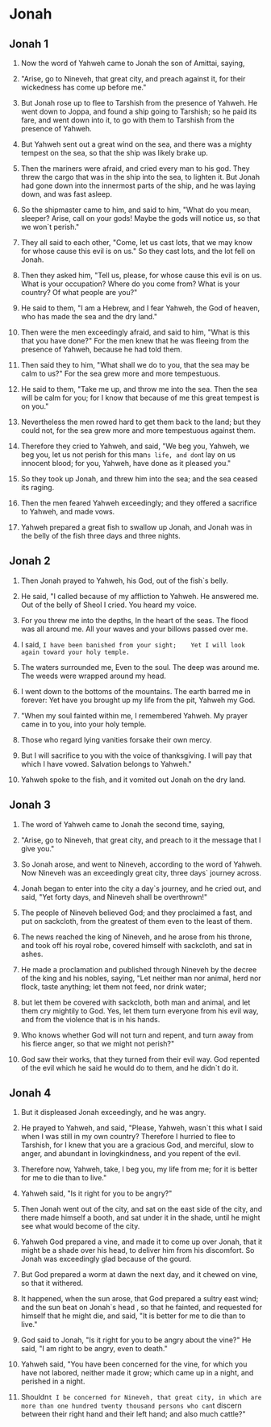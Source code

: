 # Jonah

## Jonah 1

1. Now the word of Yahweh came to Jonah the son of Amittai, saying,

2. "Arise, go to Nineveh, that great city, and preach against it, for their wickedness has come up before me."

3. But Jonah rose up to flee to Tarshish from the presence of Yahweh. He went down to Joppa, and found a ship going to Tarshish; so he paid its fare, and went down into it, to go with them to Tarshish from the presence of Yahweh.

4. But Yahweh sent out a great wind on the sea, and there was a mighty tempest on the sea, so that the ship was likely brake up.

5. Then the mariners were afraid, and cried every man to his god. They threw the cargo that was in the ship into the sea, to lighten it. But Jonah had gone down into the innermost parts of the ship, and he was laying down, and was fast asleep.

6. So the shipmaster came to him, and said to him, "What do you mean, sleeper? Arise, call on your gods! Maybe the gods will notice us, so that we won`t perish."

7. They all said to each other, "Come, let us cast lots, that we may know for whose cause this evil is on us." So they cast lots, and the lot fell on Jonah.

8. Then they asked him, "Tell us, please, for whose cause this evil is on us. What is your occupation? Where do you come from? What is your country? Of what people are you?"

9. He said to them, "I am a Hebrew, and I fear Yahweh, the God of heaven, who has made the sea and the dry land."

10. Then were the men exceedingly afraid, and said to him, "What is this that you have done?" For the men knew that he was fleeing from the presence of Yahweh, because he had told them.

11. Then said they to him, "What shall we do to you, that the sea may be calm to us?" For the sea grew more and more tempestuous.

12. He said to them, "Take me up, and throw me into the sea. Then the sea will be calm for you; for I know that because of me this great tempest is on you."

13. Nevertheless the men rowed hard to get them back to the land; but they could not, for the sea grew more and more tempestuous against them.

14. Therefore they cried to Yahweh, and said, "We beg you, Yahweh, we beg you, let us not perish for this man`s life, and don`t lay on us innocent blood; for you, Yahweh, have done as it pleased you."

15. So they took up Jonah, and threw him into the sea; and the sea ceased its raging.

16. Then the men feared Yahweh exceedingly; and they offered a sacrifice to Yahweh, and made vows.

17. Yahweh prepared a great fish to swallow up Jonah, and Jonah was in the belly of the fish three days and three nights.

## Jonah 2

1. Then Jonah prayed to Yahweh, his God, out of the fish`s belly.

2. He said, "I called because of my affliction to Yahweh.    He answered me. Out of the belly of Sheol I cried.    You heard my voice.

3. For you threw me into the depths,    In the heart of the seas. The flood was all around me.    All your waves and your billows passed over me.

4. I said, `I have been banished from your sight;    Yet I will look again toward your holy temple.`

5. The waters surrounded me,    Even to the soul. The deep was around me.    The weeds were wrapped around my head.

6. I went down to the bottoms of the mountains.    The earth barred me in forever:    Yet have you brought up my life from the pit, Yahweh my God.

7. "When my soul fainted within me, I remembered Yahweh.    My prayer came in to you, into your holy temple.

8. Those who regard lying vanities forsake their own mercy.

9. But I will sacrifice to you with the voice of thanksgiving.    I will pay that which I have vowed. Salvation belongs to Yahweh."

10. Yahweh spoke to the fish, and it vomited out Jonah on the dry land.

## Jonah 3

1. The word of Yahweh came to Jonah the second time, saying,

2. "Arise, go to Nineveh, that great city, and preach to it the message that I give you."

3. So Jonah arose, and went to Nineveh, according to the word of Yahweh. Now Nineveh was an exceedingly great city, three days` journey across.

4. Jonah began to enter into the city a day`s journey, and he cried out, and said, "Yet forty days, and Nineveh shall be overthrown!"

5. The people of Nineveh believed God; and they proclaimed a fast, and put on sackcloth, from the greatest of them even to the least of them.

6. The news reached the king of Nineveh, and he arose from his throne, and took off his royal robe, covered himself with sackcloth, and sat in ashes.

7. He made a proclamation and published through Nineveh by the decree of the king and his nobles, saying, "Let neither man nor animal, herd nor flock, taste anything; let them not feed, nor drink water;

8. but let them be covered with sackcloth, both man and animal, and let them cry mightily to God. Yes, let them turn everyone from his evil way, and from the violence that is in his hands.

9. Who knows whether God will not turn and repent, and turn away from his fierce anger, so that we might not perish?"

10. God saw their works, that they turned from their evil way. God repented of the evil which he said he would do to them, and he didn`t do it.

## Jonah 4

1. But it displeased Jonah exceedingly, and he was angry.

2. He prayed to Yahweh, and said, "Please, Yahweh, wasn`t this what I said when I was still in my own country? Therefore I hurried to flee to Tarshish, for I knew that you are a gracious God, and merciful, slow to anger, and abundant in lovingkindness, and you repent of the evil.

3. Therefore now, Yahweh, take, I beg you, my life from me; for it is better for me to die than to live."

4. Yahweh said, "Is it right for you to be angry?"

5. Then Jonah went out of the city, and sat on the east side of the city, and there made himself a booth, and sat under it in the shade, until he might see what would become of the city.

6. Yahweh God prepared a vine, and made it to come up over Jonah, that it might be a shade over his head, to deliver him from his discomfort. So Jonah was exceedingly glad because of the gourd.

7. But God prepared a worm at dawn the next day, and it chewed on vine, so that it withered.

8. It happened, when the sun arose, that God prepared a sultry east wind; and the sun beat on Jonah`s head , so that he fainted, and requested for himself that he might die, and said, "It is better for me to die than to live."

9. God said to Jonah, "Is it right for you to be angry about the vine?"     He said, "I am right to be angry, even to death."

10. Yahweh said, "You have been concerned for the vine, for which you have not labored, neither made it grow; which came up in a night, and perished in a night.

11. Shouldn`t I be concerned for Nineveh, that great city, in which are more than one hundred twenty thousand persons who can`t discern between their right hand and their left hand; and also much cattle?"

